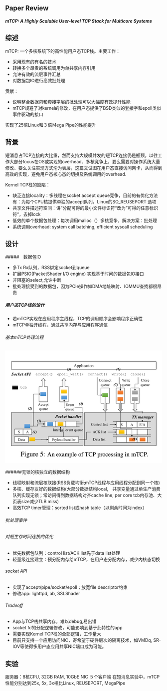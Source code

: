 ## Paper Review 
##### *mTCP: A Highly Scalable User-level TCP Stack for Multicore Systems*

## 综述
mTCP: 一个多核系统下的高性能用户态TCP栈。主要工作：
- 采用现有的有名的技术
- 转换多个昂贵的系统调用为单共享内存引用
- 允许有效的流层事件汇总
- 对数据包IO进行高效批处理

贡献：
- 说明整合数据包和套接字层的批处理可以大幅度有效提升性能
- mTCP规避了对kernel的修改，在用户态提供了BSD类似的套接字和epoll类似事件驱动的接口

实现了25倍Linux和３倍Ｍega Pipe的性能提升

## 背景
短消息占TCP连接的大比重，然而支持大规模并发的短TCP连接仍是瓶颈。以往工作大部分focus在OS或实现的overhead、多核竞争上，要么需要对操作系统大量修改、要么关注实现方式沦为表层，这篇文试图在用户态直接访问网卡，从而得到高效的实现，避免用户态核心态的切换及系统调用的overhead.

Kernel TCP栈的缺陷：
- 缺乏连接locality：多线程在socket accept queue竞争，目前的有优化方法有：为每个CPU核提供单独的accept队列，Linux的SO_REUSEPORT 选项
- 共享文件描述符空间：讲”分配可得的最小文件标识符“改为”可得的任意标识符“，去掉lock
- 低效的单个数据包处理：每次调用malloc（）多核竞争，解决方案：批处理
- 系统调用overhead: system call batching, efficient syscall scheduling

## 设计

#####　数据包IO
- 多Tx Rx队列，RSS绑定socket到queue
- 扩展PSIO(PacketShader I/O engine) 实现基于时间的数据包IO接口
- 非阻塞的select,允许中断
- 批处理接受到的数据包，因为PCIe操作如DMA地址映射、IOMMU查找都很昂贵

##### 用户态TCP栈的设计
- 若mTCP实现在应用程序主线程，TCP的调用顺序会影响程序正确性
- mTCP单独开线程，通过共享内存与应用程序通信

###### 基本mTCP处理流程
![alt](images/mtcp_processing.png)

######无锁的核独立的数据结构
- 线程映射和流层核联接(RSS负载均衡;mTCP线程与应用线程分配到同一个核)
- 多核、缓存友好的数据结构(大部分数据结构local,　共享变量通过单生产消费队列实现无锁；常访问得到数据结构对齐cache line; per core tcb内存池、大页表size减少TLB miss)
- 高效TCP timer管理：sorted list或hash table（以剩余时间为index）

###### 批处理事件
###### 对短生存时间连接的优化
- 优先数据包队列：control list/ACK list先于data list处理
- 轻量级连接建立：预分配内存给mTCP，在用户态分配内存，减少内核态切换

###### socket API
- 实现了accept/pipe/socket/epoll；放宽file descriptor约束
- 修改app: lighttpd, ab, SSLShader

###### Tradeoff
- App与TCP栈共享内存，难以debug,易出错
- socket fd的分配逻辑修改，可能影响到基于此特性的app
- 需要实现Kernel TCP栈的全部逻辑，工作量大
- 目前只支持一个应用访问NIC，寄希望于硬件层次的隔离技术，如VMDq, SR-IOV等使得多用户态应用共享NIC端口成为可能。


## 实验
服务器：8核CPU, 32GB RAM, 10GbE NIC 
５个客户端
在短消息实验中，mTCP性能分别达到25x, 5x, 3x相比Linux, REUSEPORT, MegaPipe